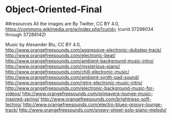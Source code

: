 # Object-Oriented-Final

##resources
All the images are By Twitter, CC BY 4.0, https://commons.wikimedia.org/w/index.php?curid=  (curid 37288034 through 37288142)

Music by Alexander Blu, CC BY 4.0, http://www.orangefreesounds.com/aggressive-electronic-dubstep-track/
http://www.orangefreesounds.com/electronic-beat/
http://www.orangefreesounds.com/ambient-background-music-intro/
http://www.orangefreesounds.com/mysterious-piano/
http://www.orangefreesounds.com/chill-electronic-music/
http://www.orangefreesounds.com/ambient-synth-pad-sound/
http://www.orangefreesounds.com/retro-electronic-music-intro/
http://www.orangefreesounds.com/electronic-background-music-for-videos/
http://www.orangefreesounds.com/primavera-lounge-music-inspired-spring/
http://www.orangefreesounds.com/brightness-soft-techno/
http://www.orangefreesounds.com/electro-blues-groovy-lounge-track/
http://www.orangefreesounds.com/snowy-street-solo-piano-melody/
